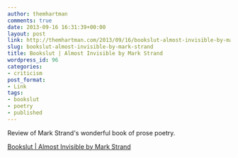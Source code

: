 ```yaml
---
author: themhartman
comments: true
date: 2013-09-16 16:31:39+00:00
layout: post
link: http://themhartman.com/2013/09/16/bookslut-almost-invisible-by-mark-strand/
slug: bookslut-almost-invisible-by-mark-strand
title: Bookslut | Almost Invisible by Mark Strand
wordpress_id: 96
categories:
- criticism
post_format:
- Link
tags:
- bookslut
- poetry
- published
---
```


Review of Mark Strand's wonderful book of prose poetry.

[Bookslut | Almost Invisible by Mark Strand](http://www.bookslut.com/poetry/2013_09_020325.php)
